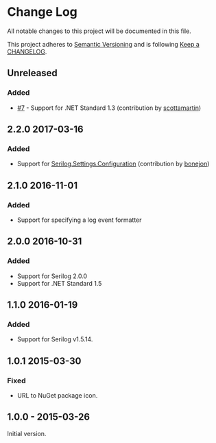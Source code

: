 # Change Log

All notable changes to this project will be documented in this file.

This project adheres to [Semantic Versioning](http://semver.org/) and is following [Keep a CHANGELOG](http://keepachangelog.com/).

## Unreleased

### Added

- [#7](https://github.com/FantasticFiasco/serilog-sinks-udp/issues/7) - Support for .NET Standard 1.3 (contribution by [scottamartin](https://github.com/scottamartin))

## 2.2.0 2017-03-16

### Added

- Support for [Serilog.Settings.Configuration](https://github.com/serilog/serilog-settings-configuration) (contribution by [bonejon](https://github.com/bonejon))

## 2.1.0 2016-11-01

### Added

- Support for specifying a log event formatter

## 2.0.0 2016-10-31

### Added

- Support for Serilog 2.0.0
- Support for .NET Standard 1.5

## 1.1.0 2016-01-19

### Added

- Support for Serilog v1.5.14.

## 1.0.1 2015-03-30

### Fixed

- URL to NuGet package icon.

## 1.0.0 - 2015-03-26

Initial version.